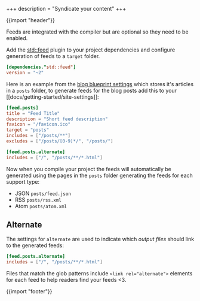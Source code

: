 +++
description = "Syndicate your content"
+++

{{import "header"}}

Feeds are integrated with the compiler but are optional so they need to be enabled.

Add the [std::feed][] plugin to your project dependencies and configure generation of feeds to a `target` folder.

```toml
[dependencies."std::feed"]
version = "~2"
```

Here is an example from the [blog blueprint settings][blog-settings] which stores it's articles in a `posts` folder, to generate feeds for the blog posts add this to your [[docs/getting-started/site-settings]]:

```toml
[feed.posts]
title = "Feed Title"
description = "Short feed description"
favicon = "/favicon.ico"
target = "posts"
includes = ["/posts/**"]
excludes = ["/posts/[0-9]*/", "/posts/"]

[feed.posts.alternate]
includes = ["/", "/posts/**/*.html"]
```

Now when you compile your project the feeds will automatically be generated using the pages in the `posts` folder generating the feeds for each support type:

* JSON `posts/feed.json`
* RSS `posts/rss.xml`
* Atom `posts/atom.xml`

## Alternate

The settings for `alternate` are used to indicate which *output files* should link to the generated feeds:

```toml
[feed.posts.alternate]
includes = ["/", "/posts/**/*.html"]
```

Files that match the glob patterns include `<link rel="alternate">` elements for each feed to help readers find your feeds <3.

{{import "footer"}}

[std::feed]: https://github.com/uwe-app/plugins/tree/main/std/feed
[blog-settings]: https://github.com/uwe-app/blueprints/blob/main/blog/site.toml
